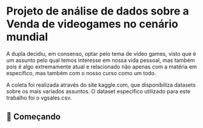 # Projeto de análise de dados sobre a Venda de videogames no cenário mundial

A dupla decidiu, em consenso, optar pelo tema de vídeo games, visto que é um assunto pelo qual temos interesse em nossa vida pessoal, mas também pois é algo extremamente atual e relacionado não apenas com a matéria em específico, mas também com o nosso curso como um todo.

  A coleta foi realizada através do site kaggle.com, que disponibiliza datasets sobre os mais variados assuntos. O dataset específico utilizado para este trabalho foi o vgsales.csv.

## 🚀 Começando

